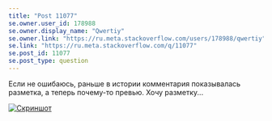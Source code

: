 ```yaml
---
title: "Post 11077"
se.owner.user_id: 178988
se.owner.display_name: "Qwertiy"
se.owner.link: "https://ru.meta.stackoverflow.com/users/178988/qwertiy"
se.link: "https://ru.meta.stackoverflow.com/q/11077"
se.post_id: 11077
se.post_type: question
---
```

<p>Если не ошибаюсь, раньше в истории комментария показывалась разметка, а теперь почему-то превью. Хочу разметку...</p>
<p><a href="https://i.stack.imgur.com/Dxliz.png" rel="nofollow noreferrer"><img src="https://i.stack.imgur.com/Dxliz.png" alt="Скриншот" /></a></p>
